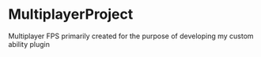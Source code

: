 # MultiplayerProject
 Multiplayer FPS primarily created for the purpose of developing my custom ability plugin
